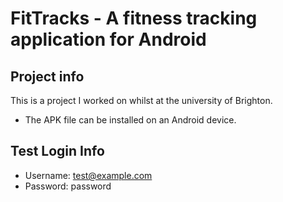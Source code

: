 FitTracks - A fitness tracking application for Android
=====================================================

Project info
-----------------------------------------------------
This is a project I worked on whilst at the university of Brighton.

- The APK file can be installed on an Android device. 

Test Login Info
-----------------------------------------------------
- Username: test@example.com
- Password: password
